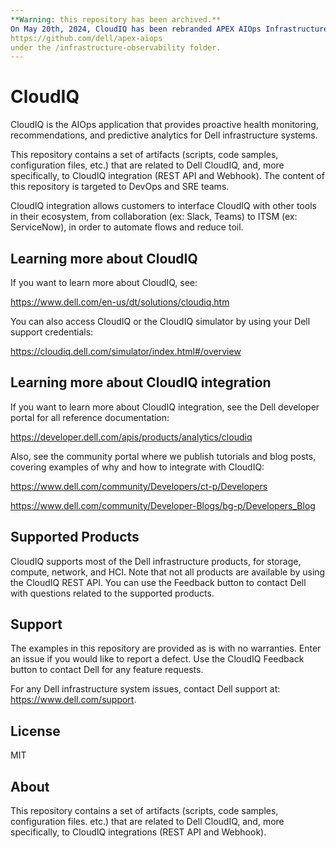 ```yaml
---
**Warning: this repository has been archived.**
On May 20th, 2024, CloudIQ has been rebranded APEX AIOps Infrastructure Observability. The CloudIQ content previously maintained here is now accessible via this new APEX AIOps repository:
https://github.com/dell/apex-aiops
under the /infrastructure-observability folder.
---
```


# CloudIQ

CloudIQ is the AIOps application that provides proactive health monitoring, recommendations, and predictive analytics for Dell infrastructure systems.

This repository contains a set of artifacts (scripts, code samples, configuration files, etc.) that are related to Dell CloudIQ, and, more specifically, to CloudIQ integration (REST API and Webhook). The content of this repository is targeted to DevOps and SRE teams.

CloudIQ integration allows customers to interface CloudIQ with other tools in their ecosystem, from collaboration (ex: Slack, Teams) to ITSM (ex: ServiceNow), in order to automate flows and reduce toil. 


## Learning more about CloudIQ

If you want to learn more about CloudIQ, see:

https://www.dell.com/en-us/dt/solutions/cloudiq.htm

You can also access CloudIQ or the CloudIQ simulator by using your Dell support credentials:

https://cloudiq.dell.com/simulator/index.html#/overview


## Learning more about CloudIQ integration

If you want to learn more about CloudIQ integration, see the Dell developer portal for all reference documentation:

https://developer.dell.com/apis/products/analytics/cloudiq

Also, see the community portal where we publish tutorials and blog posts, covering examples of why and how to integrate with CloudIQ:

https://www.dell.com/community/Developers/ct-p/Developers

https://www.dell.com/community/Developer-Blogs/bg-p/Developers_Blog


## Supported Products

CloudIQ supports most of the Dell infrastructure products, for storage, compute, network, and HCI. Note that not all products are available by using the CloudIQ REST API. You can use the Feedback button to contact Dell with questions related to the supported products. 


## Support

The examples in this repository are provided as is with no warranties. Enter an issue if you would like to report a defect. Use the CloudIQ Feedback button to contact Dell for any feature requests.

For any Dell infrastructure system issues, contact Dell support at: https://www.dell.com/support.


## License

MIT


## About 

This repository contains a set of artifacts (scripts, code samples, configuration files. etc.) that are related to Dell CloudIQ, and, more specifically, to CloudIQ integrations (REST API and Webhook).
